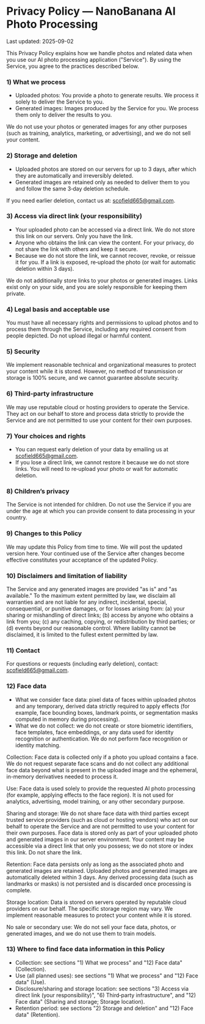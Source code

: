 # Privacy Policy — NanoBanana AI Photo Processing

Last updated: 2025-09-02

This Privacy Policy explains how we handle photos and related data when you use our AI photo processing application ("Service"). By using the Service, you agree to the practices described below.

### 1) What we process
- Uploaded photos: You provide a photo to generate results. We process it solely to deliver the Service to you.
- Generated images: Images produced by the Service for you. We process them only to deliver the results to you.

We do not use your photos or generated images for any other purposes (such as training, analytics, marketing, or advertising), and we do not sell your content.

### 2) Storage and deletion
- Uploaded photos are stored on our servers for up to 3 days, after which they are automatically and irreversibly deleted.
- Generated images are retained only as needed to deliver them to you and follow the same 3‑day deletion schedule.

If you need earlier deletion, contact us at: scofield665@gmail.com.

### 3) Access via direct link (your responsibility)
- Your uploaded photo can be accessed via a direct link. We do not store this link on our servers. Only you have the link.
- Anyone who obtains the link can view the content. For your privacy, do not share the link with others and keep it secure.
- Because we do not store the link, we cannot recover, revoke, or reissue it for you. If a link is exposed, re‑upload the photo (or wait for automatic deletion within 3 days).

We do not additionally store links to your photos or generated images. Links exist only on your side, and you are solely responsible for keeping them private.

### 4) Legal basis and acceptable use
You must have all necessary rights and permissions to upload photos and to process them through the Service, including any required consent from people depicted. Do not upload illegal or harmful content.

### 5) Security
We implement reasonable technical and organizational measures to protect your content while it is stored. However, no method of transmission or storage is 100% secure, and we cannot guarantee absolute security.

### 6) Third‑party infrastructure
We may use reputable cloud or hosting providers to operate the Service. They act on our behalf to store and process data strictly to provide the Service and are not permitted to use your content for their own purposes.

### 7) Your choices and rights
- You can request early deletion of your data by emailing us at scofield665@gmail.com.
- If you lose a direct link, we cannot restore it because we do not store links. You will need to re‑upload your photo or wait for automatic deletion.

### 8) Children’s privacy
The Service is not intended for children. Do not use the Service if you are under the age at which you can provide consent to data processing in your country.

### 9) Changes to this Policy
We may update this Policy from time to time. We will post the updated version here. Your continued use of the Service after changes become effective constitutes your acceptance of the updated Policy.

### 10) Disclaimers and limitation of liability
The Service and any generated images are provided "as is" and "as available." To the maximum extent permitted by law, we disclaim all warranties and are not liable for any indirect, incidental, special, consequential, or punitive damages, or for losses arising from: (a) your sharing or mishandling of direct links; (b) access by anyone who obtains a link from you; (c) any caching, copying, or redistribution by third parties; or (d) events beyond our reasonable control. Where liability cannot be disclaimed, it is limited to the fullest extent permitted by law.

### 11) Contact
For questions or requests (including early deletion), contact: scofield665@gmail.com.

### 12) Face data
- What we consider face data: pixel data of faces within uploaded photos and any temporary, derived data strictly required to apply effects (for example, face bounding boxes, landmark points, or segmentation masks computed in memory during processing).
- What we do not collect: we do not create or store biometric identifiers, face templates, face embeddings, or any data used for identity recognition or authentication. We do not perform face recognition or identity matching.

Collection: Face data is collected only if a photo you upload contains a face. We do not request separate face scans and do not collect any additional face data beyond what is present in the uploaded image and the ephemeral, in-memory derivatives needed to process it.

Use: Face data is used solely to provide the requested AI photo processing (for example, applying effects to the face region). It is not used for analytics, advertising, model training, or any other secondary purpose.

Sharing and storage: We do not share face data with third parties except trusted service providers (such as cloud or hosting vendors) who act on our behalf to operate the Service and are not permitted to use your content for their own purposes. Face data is stored only as part of your uploaded photo and generated images in our server environment. Your content may be accessible via a direct link that only you possess; we do not store or index this link. Do not share the link.

Retention: Face data persists only as long as the associated photo and generated images are retained. Uploaded photos and generated images are automatically deleted within 3 days. Any derived processing data (such as landmarks or masks) is not persisted and is discarded once processing is complete.

Storage location: Data is stored on servers operated by reputable cloud providers on our behalf. The specific storage region may vary. We implement reasonable measures to protect your content while it is stored.

No sale or secondary use: We do not sell your face data, photos, or generated images, and we do not use them to train models.

### 13) Where to find face data information in this Policy
- Collection: see sections "1) What we process" and "12) Face data" (Collection).
- Use (all planned uses): see sections "1) What we process" and "12) Face data" (Use).
- Disclosure/sharing and storage location: see sections "3) Access via direct link (your responsibility)", "6) Third‑party infrastructure", and "12) Face data" (Sharing and storage; Storage location).
- Retention period: see sections "2) Storage and deletion" and "12) Face data" (Retention).


